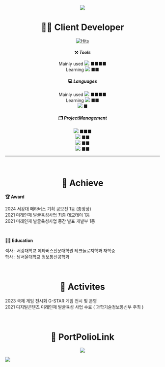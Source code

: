 <div align="center">
<img src="https://capsule-render.vercel.app/api?type=waving&color=0:f7f5f5,100:2193b0&height=300&section=header&text=Yangho's%20Github&fontSize=70&animation=fadeIn&fontAlignY=40&fontColor=353535"/>

# **👨‍💻 Client Developer**
  
[![Hits](https://hits.seeyoufarm.com/api/count/incr/badge.svg?url=https%3A%2F%2Fhttps%2F%2Fgithub.com%2FLeeyangho-Korea&count_bg=%23467E1C&title_bg=%23000000&icon=&icon_color=%23E7E7E7&title=Today&edge_flat=false)](https://github.com/Leeyangho-Korea)

#### ⚒️ *Tools*
Mainly used <img src="https://img.shields.io/badge/Unity-FFFFFF?style=plastic&logo=unity&logoColor=000000"/> ■■■■ <br>
Learning <img src="https://img.shields.io/badge/Unreal-0E1128?style=plastic&logo=unrealengine&logoColor=FFFFFF"/> ■■

#### 💻 *Languages*
Mainly used <img src="https://img.shields.io/badge/C%23-033963?style=plastic&logo=csharp&logoColor=FFFFFF"/> ■■■■ <br>
Learning <img src="https://img.shields.io/badge/C++-512BD4?style=plastic&logo=cplusplus&logoColor=FFFFFF"/> ■■ <br>
<img src="https://img.shields.io/badge/Lua-2C2D72?style=plastic&logo=lua&logoColor=FFFFFF"/> ■  <br>


#### 🗂️ *ProjectManagement*
<img src="https://img.shields.io/badge/Github-181717?style=plastic&logo=github&logoColor=FFFFFF"/> ■■■ <br>
<img src="https://img.shields.io/badge/Notion-000000?style=plastic&logo=notion&logoColor=FFFFFF"/> ■■ <br>
<img src="https://img.shields.io/badge/JiraSoftware-0052CC?style=plastic&logo=jirasoftware&logoColor=FFFFFF"/> ■■ <br>
<img src="https://img.shields.io/badge/Slack-4A154B?style=plastic&logo=#4A154B&logoColor=FFFFFF"/> ■■ <br>
</div>

----

<div align="center"><br>
  
# 🚩 **Achieve** </div>

**🏆 Award** 

2024 서강대 메타버스 기획 공모전 1등 (총장상) <br>
2021 미래인재 발굴육성사업 최종 데모데이 1등 <br>
2021 미래인재 발굴육성사업 중간 발표 개발부 1등 <br>

<br>

**👨‍🎓 Education** 

석사 : 서강대학교 메타버스전문대학원 테크놀로지학과 재학중<br>
학사 : 남서울대학교 정보통신공학과 

<div align="center">
<br>

# 🎒 **Activites** </div>

2023 국제 게임 전시회 G-STAR 게임 전시 및 운영 <br>
2021 디지털콘텐츠 미래인재 발굴육성 사업 수료 ( 과학기술정보통신부 주최 )

<div align="center">
<br>

#  🔗 **PortPolioLink** 

<a href="https://www.notion.so/d9ec843ac9a64c5284e0688249cc907a" target="_blank"><img src="https://img.shields.io/badge/Portpolie_Notion-2088FF?style=plastic&logo=notion&logoColor=FFFFFF"/></a>
</div>

<img src="https://capsule-render.vercel.app/api?type=waving&color=0:f7f5f5,100:2193b0&height=200&section=footer"/>



<!-- 
깃헙스탯
<a href="https://github.com/anuraghazra/github-readme-stats">
    <img src="https://github-readme-stats.vercel.app/api/top-langs/?username=Leeyangho-Korea&layout=donut&show_icons=true&theme=material-palenight&hide_border=true&bg_color=20232a&icon_color=58A6FF&text_color=fff&title_color=58A6FF&count_private=true&exclude_repo=Face-Transfer-Application" width=38% />
</a>    



![Anurag's GitHub stats](https://github-readme-stats.vercel.app/api?username=Leeyangho-Korea&show_icons=true&theme=radical) 깃헙 티어
[![Solved.ac Profile](http://mazassumnida.wtf/api/v2/generate_badge?boj=tootoo741)](https://solved.ac/tootoo741/) 백준 티어

<a href="https://github.com/anuraghazra/github-readme-stats">
  <img src="https://github-readme-stats.vercel.app/api?username=Leeyangho-Korea&show_icons=true&theme=material-palenight&hide_border=true&bg_color=20232a&icon_color=58A6FF&text_color=fff&title_color=58A6FF&count_private=true" width=56% />
</a>
<a href="https://github.com/ashutosh00710/github-readme-activity-graph">
    <img src="https://github-readme-activity-graph.vercel.app/graph?username=Leeyangho-Korea&theme=react-dark&bg_color=20232a&hide_border=true&line=58A6FF&color=58A6FF" width=94%/>
</a>


**Leeyangho-Korea/Leeyangho-Korea** is a ✨ _special_ ✨ repository because its `README.md` (this file) appears on your GitHub profile.

Here are some ideas to get you started:

- 🔭 I’m currently working on ...
- 🌱 I’m currently learning ...
- 👯 I’m looking to collaborate on ...
- 🤔 I’m looking for help with ...
- 💬 Ask me about ...
- 📫 How to reach me: ...
- 😄 Pronouns: ...
- ⚡ Fun fact: ...
-->
